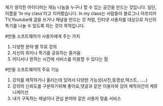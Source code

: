 ﻿ 제가 생각한 아이디어는 재능 나눔을 누구나 할 수 있는 공간을 만드는 것입니다. 일단, 이름을 'In my class'라고 지어봤습니다. In my class는 사람들이 블로그나 아프리카TV,Youtube에 글을 쓰거나 채널을 만드는 것 처럼, 인터넷 사용자를 대상으로 자신의 특기를 나눌 수 있도록 하는 것이 목적입니다.

#만들 소프트웨어가 사용자에게 주는 가치

1. 다양한 분야 별 무료 강의
2. 자신의 취미나 특기를 공유하는 즐거움
3. 어디서나 원하는 시간에 서비스를 이용할 수 있다는 점

#만들 소프트웨어의 주요 기능

1. 강의를 제작하거나 올리는데 있어서 다양한 가능성(사진,동영상,텍스트, .....)
2. 강의의 신뢰도를 구분하기위해 좋아요,댓글과 같은  이용자와 강의 제작자간의 케뮤니케이션
3. 내가 구독하는 채널이나 관심 분야와 같은 사용자 맞춤 서비스